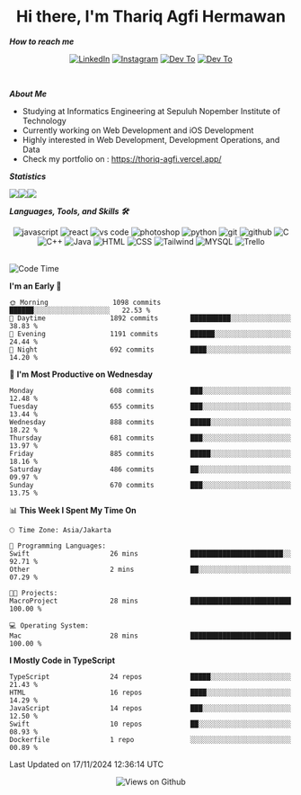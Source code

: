 <div align="center">
  <h1>Hi there, I'm Thariq Agfi Hermawan</h1>
</div>


***How to reach me***
<p align='center'>
   <a href="https://www.linkedin.com/in/thariqagfihermawan" target="_blank"><img src="https://img.shields.io/badge/LinkedIn-0077B5?style=for-the-badge&logo=linkedin&logoColor=white" alt="LinkedIn"></a>
   <a href="https://www.instagram.com/thoriqagfi" target="_blank"><img src="https://img.shields.io/badge/Instagram-E4405F?style=for-the-badge&logo=instagram&logoColor=white" alt="Instagram"></a>
   <a href="https://medium.com/@thoriq.aghfi60" target="_blank"><img src="https://img.shields.io/badge/Medium-12100E?style=for-the-badge&logo=medium&logoColor=white" alt="Dev To"></a>
   <a href="https://linktr.ee/thoriqagfi" target="_blank"><img src="https://img.shields.io/badge/linktree-1de9b6?style=for-the-badge&logo=linktree&logoColor=white" alt="Dev To"></a>
</p>

<br>

***About Me***
- Studying at Informatics Engineering at Sepuluh Nopember Institute of Technology
- Currently working on Web Development and iOS Development
- Highly interested in Web Development, Development Operations, and Data
- Check my portfolio on : https://thoriq-agfi.vercel.app/

***Statistics***

<!-- [![GitHub Streak](http://github-readme-streak-stats.herokuapp.com?user=thoriqagfi&theme=dark)](https://git.io/streak-stats) -->

<div align="center">
  <div style="display: flex;">
    <img src="http://github-readme-streak-stats.herokuapp.com?user=thoriqagfi&theme=chartreuse-dark"/>
    <img src="https://github-readme-stats.vercel.app/api/top-langs/?username=thoriqagfi&layout=compact&&theme=chartreuse-dark&langs_count=8)](https://github.com/thoriqagfi"/>
    <img src="https://github-readme-stats.vercel.app/api?username=thoriqagfi&show_icons=true&theme=chartreuse-dark"/>
  </div>
</div>

<!-- [![Top Langs](https://github-readme-stats.vercel.app/api/top-langs/?username=thoriqagfi&layout=compact&&theme=chartreuse-dark&langs_count=8)](https://github.com/thoriqagfi)
< ![Agfi's GitHub stats](https://github-readme-stats.vercel.app/api?username=thoriqagfi&show_icons=true&theme=chartreuse-dark) -->

***Languages, Tools, and Skills 🛠***

  <div align="center">
    <img src="https://img.shields.io/badge/JavaScript-F7DF1E?style=for-the-badge&logo=javascript&logoColor=black" alt="javascript" />
    <img src="https://img.shields.io/badge/React-61DAFB?style=for-the-badge&logo=react&logoColor=black" alt="react" />
    <img src="https://img.shields.io/badge/vs%20code-007ACC?style=for-the-badge&logo=visual%20studio%20code&logoColor=white" alt="vs code" />
    <img src="https://img.shields.io/badge/adobe%20photoshop-31A8FF?style=for-the-badge&logo=adobe%20photoshop&logoColor=white" alt="photoshop" />
    <img src="https://img.shields.io/badge/python-3776AB?style=for-the-badge&logo=python&logoColor=white" alt="python" />
    <img src="https://img.shields.io/badge/Git-F05032?style=for-the-badge&logo=git&logoColor=white" alt="git" />
    <img src="https://img.shields.io/badge/GitHub-100000?style=for-the-badge&logo=github&logoColor=white" alt="github" />
    <img src="https://img.shields.io/badge/c-%2300599C.svg?style=for-the-badge&logo=c&logoColor=white" alt="C" />
    <img src="https://img.shields.io/badge/c++-%2300599C.svg?style=for-the-badge&logo=c%2B%2B&logoColor=white" alt="C++" />
    <img src="https://img.shields.io/badge/Java-ED8B00?style=for-the-badge&logo=java&logoColor=white" alt="Java"/>
    <img src="https://img.shields.io/badge/HTML5-E34F26?style=for-the-badge&logo=html5&logoColor=white" alt="HTML" />
    <img src="https://img.shields.io/badge/CSS-239120?&style=for-the-badge&logo=css3&logoColor=white" alt ="CSS" />
    <img src="https://img.shields.io/badge/tailwindcss-%2338B2AC.svg?style=for-the-badge&logo=tailwind-css&logoColor=white" alt="Tailwind" />
    <img src="https://img.shields.io/badge/MySQL-00000F?style=for-the-badge&logo=mysql&logoColor=white" alt="MYSQL" />
    <img src="https://img.shields.io/badge/Trello-%23026AA7.svg?style=for-the-badge&logo=Trello&logoColor=white" alt="Trello" />
  </div><br>

<!--START_SECTION:waka-->
![Code Time](http://img.shields.io/badge/Code%20Time-994%20hrs%209%20mins-blue)

**I'm an Early 🐤** 

```text
🌞 Morning                1098 commits        ██████░░░░░░░░░░░░░░░░░░░   22.53 % 
🌆 Daytime                1892 commits        ██████████░░░░░░░░░░░░░░░   38.83 % 
🌃 Evening                1191 commits        ██████░░░░░░░░░░░░░░░░░░░   24.44 % 
🌙 Night                  692 commits         ████░░░░░░░░░░░░░░░░░░░░░   14.20 % 
```
📅 **I'm Most Productive on Wednesday** 

```text
Monday                   608 commits         ███░░░░░░░░░░░░░░░░░░░░░░   12.48 % 
Tuesday                  655 commits         ███░░░░░░░░░░░░░░░░░░░░░░   13.44 % 
Wednesday                888 commits         █████░░░░░░░░░░░░░░░░░░░░   18.22 % 
Thursday                 681 commits         ███░░░░░░░░░░░░░░░░░░░░░░   13.97 % 
Friday                   885 commits         █████░░░░░░░░░░░░░░░░░░░░   18.16 % 
Saturday                 486 commits         ██░░░░░░░░░░░░░░░░░░░░░░░   09.97 % 
Sunday                   670 commits         ███░░░░░░░░░░░░░░░░░░░░░░   13.75 % 
```


📊 **This Week I Spent My Time On** 

```text
🕑︎ Time Zone: Asia/Jakarta

💬 Programming Languages: 
Swift                    26 mins             ███████████████████████░░   92.71 % 
Other                    2 mins              ██░░░░░░░░░░░░░░░░░░░░░░░   07.29 % 

🐱‍💻 Projects: 
MacroProject             28 mins             █████████████████████████   100.00 % 

💻 Operating System: 
Mac                      28 mins             █████████████████████████   100.00 % 
```

**I Mostly Code in TypeScript** 

```text
TypeScript               24 repos            █████░░░░░░░░░░░░░░░░░░░░   21.43 % 
HTML                     16 repos            ████░░░░░░░░░░░░░░░░░░░░░   14.29 % 
JavaScript               14 repos            ███░░░░░░░░░░░░░░░░░░░░░░   12.50 % 
Swift                    10 repos            ██░░░░░░░░░░░░░░░░░░░░░░░   08.93 % 
Dockerfile               1 repo              ░░░░░░░░░░░░░░░░░░░░░░░░░   00.89 % 
```




 Last Updated on 17/11/2024 12:36:14 UTC
<!--END_SECTION:waka-->

<div align="center">
<img src="https://komarev.com/ghpvc/?username=thoriqagfi&color=blue" alt="Views on Github" />
</div>
